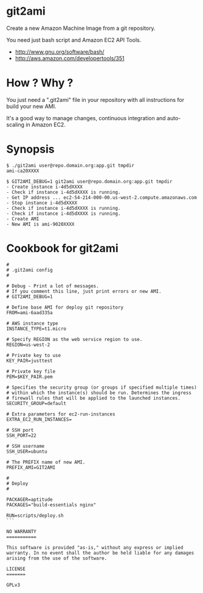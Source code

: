 git2ami
=======

Create a new Amazon Machine Image from a git repository.

You need just bash script and Amazon EC2 API Tools.

- http://www.gnu.org/software/bash/
- http://aws.amazon.com/developertools/351

How ? Why ?
===========

You just need a ".git2ami" file in your repository with all instructions for build your new AMI.

It's a good way to manage changes, continuous integration and auto-scaling in Amazon EC2.

Synopsis
========

```
$ ./git2ami user@repo.domain.org:app.git tmpdir
ami-ca20XXXX

$ GIT2AMI_DEBUG=1 git2ami user@repo.domain.org:app.git tmpdir
- Create instance i-4d5dXXXX
- Check if instance i-4d5dXXXX is running.
- Get IP address ... ec2-54-214-000-00.us-west-2.compute.amazonaws.com
- Stop instance i-4d5dXXXX
- Check if instance i-4d5dXXXX is running.
- Check if instance i-4d5dXXXX is running.
- Create AMI
- New AMI is ami-9020XXXX

```

Cookbook for git2ami
====================

````
#
# .git2ami config
#

# Debug - Print a lot of messages.
# If you comment this line, just print errors or new AMI.
# GIT2AMI_DEBUG=1

# Define base AMI for deploy git repository
FROM=ami-6aad335a

# AWS instance type
INSTANCE_TYPE=t1.micro

# Specify REGION as the web service region to use.
REGION=us-west-2

# Private key to use
KEY_PAIR=justtest

# Private key file
PEM=$KEY_PAIR.pem

# Specifies the security group (or groups if specified multiple times)
# within which the instance(s) should be run. Determines the ingress
# firewall rules that will be applied to the launched instances.
SECURITY_GROUP=default

# Extra parameters for ec2-run-instances
EXTRA_EC2_RUN_INSTANCES=

# SSH port
SSH_PORT=22

# SSH username
SSH_USER=ubuntu

# The PREFIX name of new AMI.
PREFIX_AMI=GIT2AMI

#
# Deploy
#

PACKAGER=aptitude
PACKAGES="build-essentials nginx"

RUN=scripts/deploy.sh
```

NO WARRANTY
===========

This software is provided "as-is," without any express or implied warranty. In no event shall the author be held liable for any damages arising from the use of the software.

LICENSE
=======

GPLv3


